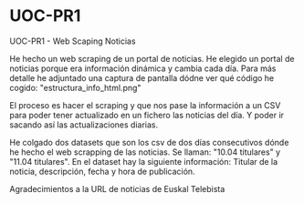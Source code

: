 # UOC-PR1
UOC-PR1 - Web Scaping Noticias

He hecho un web scraping de un portal de noticias. He elegido un portal de noticias porque era información dinámica y cambia cada día. Para más detalle he adjuntado una captura de pantalla dódne ver qué código he cogido: "estructura_info_html.png"

El proceso es hacer el scraping y que nos pase la información a un CSV para poder tener actualizado en un fichero las noticias del día. Y poder ir sacando así las actualizaciones diarias.


He colgado dos datasets que son los csv de dos días consecutivos dónde he hecho el web scrapping de las noticias. Se llaman: "10.04 titulares" y "11.04 titulares". En el dataset hay la siguiente información: Titular de la noticia, descripción, fecha y hora de publicación.


Agradecimientos a la URL de noticias de Euskal Telebista 
